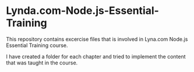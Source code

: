 # Lynda.com-Node.js-Essential-Training
This repository contains excercise files that is involved in Lyna.com Node.js Essential Training course.

I have created a folder for each chapter and tried to implement the content that was taught in the course.


